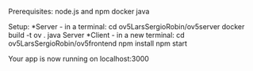 Prerequisites:
node.js and npm
docker
java

Setup:
*Server - in a terminal:
cd ov5LarsSergioRobin/ov5server
docker build -t ov .
java Server
*Client - in a new terminal:
cd ov5LarsSergioRobin/ov5frontend
npm install
npm start

Your app is now running on localhost:3000
